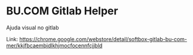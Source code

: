 # BU.COM Gitlab Helper
Ajuda visual no gitlab

Link: https://chrome.google.com/webstore/detail/softbox-gitlab-bu-com-mer/kkjfbcaembjdlkhjmocfocennfcjjbld
